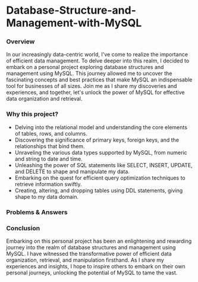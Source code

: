 # Database-Structure-and-Management-with-MySQL

### Overview
In our increasingly data-centric world, I've come to realize the importance of efficient data management. To delve deeper into this realm, I decided to embark on a personal project exploring database structures and management using MySQL. This journey allowed me to uncover the fascinating concepts and best practices that make MySQL an indispensable tool for businesses of all sizes. Join me as I share my discoveries and experiences, and together, let's unlock the power of MySQL for effective data organization and retrieval.

### Why this project?
- Delving into the relational model and understanding the core elements of tables, rows, and columns.
- Discovering the significance of primary keys, foreign keys, and the relationships that bind them.
- Unraveling the various data types supported by MySQL, from numeric and string to date and time.
- Unleashing the power of SQL statements like SELECT, INSERT, UPDATE, and DELETE to shape and manipulate my data.
- Embarking on the quest for efficient query optimization techniques to retrieve information swiftly.
- Creating, altering, and dropping tables using DDL statements, giving shape to my data domain.

### Problems & Answers



### Conclusion
Embarking on this personal project has been an enlightening and rewarding journey into the realm of database structures and management using MySQL. I have witnessed the transformative power of efficient data organization, retrieval, and manipulation firsthand. As I share my experiences and insights, I hope to inspire others to embark on their own personal journeys, unlocking the potential of MySQL to tame the vast.
